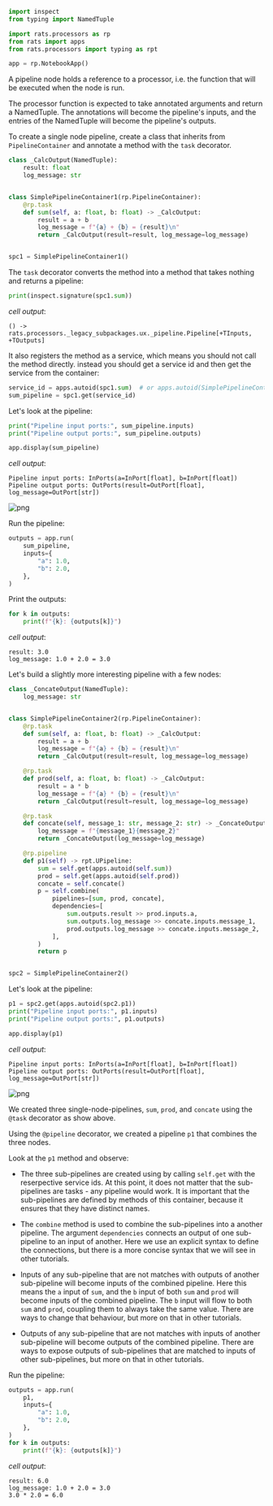 ```python
import inspect
from typing import NamedTuple

import rats.processors as rp
from rats import apps
from rats.processors import typing as rpt

app = rp.NotebookApp()
```


A pipeline node holds a reference to a processor, i.e. the function that will be executed when
the node is run.

The processor function is expected to take annotated arguments and return a NamedTuple.  The
annotations will become the pipeline's inputs, and the entries of the NamedTuple will become the
pipeline's outputs.

To create a single node pipeline, create a class that inherits from `PipelineContainer` and
annotate a method with the `task` decorator.


```python
class _CalcOutput(NamedTuple):
    result: float
    log_message: str


class SimplePipelineContainer1(rp.PipelineContainer):
    @rp.task
    def sum(self, a: float, b: float) -> _CalcOutput:
        result = a + b
        log_message = f"{a} + {b} = {result}\n"
        return _CalcOutput(result=result, log_message=log_message)


spc1 = SimplePipelineContainer1()
```


The `task` decorator converts the method into a method that takes nothing and returns a pipeline:


```python
print(inspect.signature(spc1.sum))
```
_cell output_:
```output
() -> rats.processors._legacy_subpackages.ux._pipeline.Pipeline[+TInputs, +TOutputs]
```
It also registers the method as a service, which means you should not call the method directly.
instead you should get a service id and then get the service from the container:


```python
service_id = apps.autoid(spc1.sum)  # or apps.autoid(SimplePipelineContainer.sum)
sum_pipeline = spc1.get(service_id)
```


Let's look at the pipeline:


```python
print("Pipeline input ports:", sum_pipeline.inputs)
print("Pipeline output ports:", sum_pipeline.outputs)

app.display(sum_pipeline)
```
_cell output_:
```output
Pipeline input ports: InPorts(a=InPort[float], b=InPort[float])
Pipeline output ports: OutPorts(result=OutPort[float], log_message=OutPort[str])
```


![png](001_independent_pipelines_files/001_independent_pipelines_8_1.png)




Run the pipeline:


```python
outputs = app.run(
    sum_pipeline,
    inputs={
        "a": 1.0,
        "b": 2.0,
    },
)
```


Print the outputs:


```python
for k in outputs:
    print(f"{k}: {outputs[k]}")
```
_cell output_:
```output
result: 3.0
log_message: 1.0 + 2.0 = 3.0
```
Let's build a slightly more interesting pipeline with a few nodes:


```python
class _ConcateOutput(NamedTuple):
    log_message: str


class SimplePipelineContainer2(rp.PipelineContainer):
    @rp.task
    def sum(self, a: float, b: float) -> _CalcOutput:
        result = a + b
        log_message = f"{a} + {b} = {result}\n"
        return _CalcOutput(result=result, log_message=log_message)

    @rp.task
    def prod(self, a: float, b: float) -> _CalcOutput:
        result = a * b
        log_message = f"{a} * {b} = {result}\n"
        return _CalcOutput(result=result, log_message=log_message)

    @rp.task
    def concate(self, message_1: str, message_2: str) -> _ConcateOutput:
        log_message = f"{message_1}{message_2}"
        return _ConcateOutput(log_message=log_message)

    @rp.pipeline
    def p1(self) -> rpt.UPipeline:
        sum = self.get(apps.autoid(self.sum))
        prod = self.get(apps.autoid(self.prod))
        concate = self.concate()
        p = self.combine(
            pipelines=[sum, prod, concate],
            dependencies=[
                sum.outputs.result >> prod.inputs.a,
                sum.outputs.log_message >> concate.inputs.message_1,
                prod.outputs.log_message >> concate.inputs.message_2,
            ],
        )
        return p


spc2 = SimplePipelineContainer2()
```


Let's look at the pipeline:


```python
p1 = spc2.get(apps.autoid(spc2.p1))
print("Pipeline input ports:", p1.inputs)
print("Pipeline output ports:", p1.outputs)

app.display(p1)
```
_cell output_:
```output
Pipeline input ports: InPorts(a=InPort[float], b=InPort[float])
Pipeline output ports: OutPorts(result=OutPort[float], log_message=OutPort[str])
```


![png](001_independent_pipelines_files/001_independent_pipelines_16_1.png)



We created three single-node-pipelines, `sum`, `prod`, and `concate` using the `@task` decorator
as show above.

Using the `@pipeline` decorator, we created a pipeline `p1` that combines the three nodes.

Look at the `p1` method and observe:

- The three sub-pipelines are created using by calling `self.get` with the reserpective service
  ids. At this point, it does not matter that the sub-pipelines are tasks - any pipeline would
  work. It is important that the sub-pipelines are defined by methods of this container, because
  it ensures that they have distinct names.

- The `combine` method is used to combine the sub-pipelines into a another pipeline.  The
  argument `dependencies` connects an output of one sub-pipeline to an input of another.  Here we
  use an explicit syntax to define the connections, but there is a more concise syntax that we
  will see in other tutorials.

- Inputs of any sub-pipeline that are not matches with outputs of another sub-pipeline will
  become inputs of the combined pipeline.  Here this means the `a` input of `sum`, and the `b`
  input of both `sum` and `prod` will become inputs of the combined pipeline.  The `b` input will
  flow to both `sum` and `prod`, coupling them to always take the same value.  There are ways to
  change that behaviour, but more on that in other tutorials.

- Outputs of any sub-pipeline that are not matches with inputs of another sub-pipeline will
  become outputs of the combined pipeline.  There are ways to expose outputs of sub-pipelines
  that are matched to inputs of other sub-pipelines, but more on that in other tutorials.


Run the pipeline:


```python
outputs = app.run(
    p1,
    inputs={
        "a": 1.0,
        "b": 2.0,
    },
)
for k in outputs:
    print(f"{k}: {outputs[k]}")
```
_cell output_:
```output
result: 6.0
log_message: 1.0 + 2.0 = 3.0
3.0 * 2.0 = 6.0
```

```python

```

